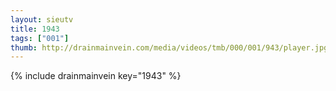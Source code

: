 ```yaml
--- 
layout: sieutv
title: 1943
tags: ["001"]
thumb: http://drainmainvein.com/media/videos/tmb/000/001/943/player.jpg
---
```

{% include drainmainvein key="1943" %} 
